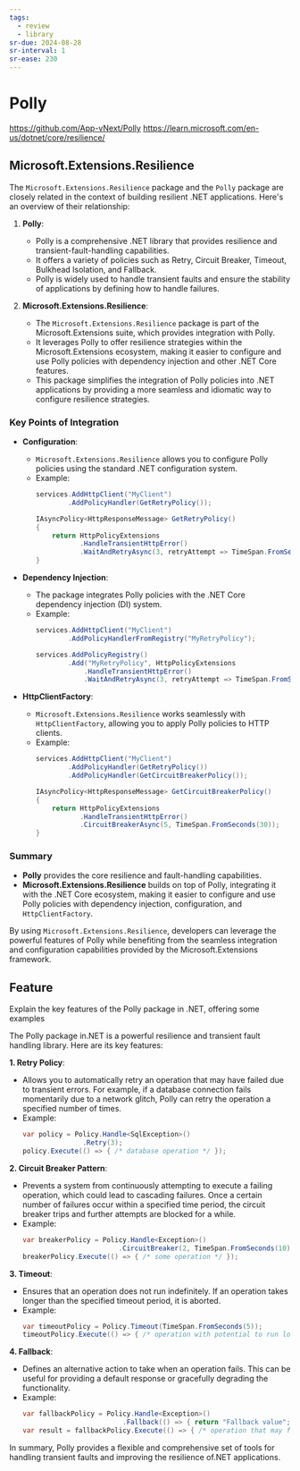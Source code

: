 ```yaml
---
tags:
  - review
  - library
sr-due: 2024-08-28
sr-interval: 1
sr-ease: 230
---
```

# Polly

https://github.com/App-vNext/Polly
https://learn.microsoft.com/en-us/dotnet/core/resilience/

## Microsoft.Extensions.Resilience

The `Microsoft.Extensions.Resilience` package and the `Polly` package are closely related in the context of building resilient .NET applications. Here's an overview of their relationship:

1. **Polly**:
   - Polly is a comprehensive .NET library that provides resilience and transient-fault-handling capabilities.
   - It offers a variety of policies such as Retry, Circuit Breaker, Timeout, Bulkhead Isolation, and Fallback.
   - Polly is widely used to handle transient faults and ensure the stability of applications by defining how to handle failures.

2. **Microsoft.Extensions.Resilience**:
   - The `Microsoft.Extensions.Resilience` package is part of the Microsoft.Extensions suite, which provides integration with Polly.
   - It leverages Polly to offer resilience strategies within the Microsoft.Extensions ecosystem, making it easier to configure and use Polly policies with dependency injection and other .NET Core features.
   - This package simplifies the integration of Polly policies into .NET applications by providing a more seamless and idiomatic way to configure resilience strategies.

### Key Points of Integration

- **Configuration**:
  - `Microsoft.Extensions.Resilience` allows you to configure Polly policies using the standard .NET configuration system.
  - Example:
    ```csharp
    services.AddHttpClient("MyClient")
            .AddPolicyHandler(GetRetryPolicy());
    
    IAsyncPolicy<HttpResponseMessage> GetRetryPolicy()
    {
        return HttpPolicyExtensions
               .HandleTransientHttpError()
               .WaitAndRetryAsync(3, retryAttempt => TimeSpan.FromSeconds(Math.Pow(2, retryAttempt)));
    }
    ```

- **Dependency Injection**:
  - The package integrates Polly policies with the .NET Core dependency injection (DI) system.
  - Example:
    ```csharp
    services.AddHttpClient("MyClient")
            .AddPolicyHandlerFromRegistry("MyRetryPolicy");
    
    services.AddPolicyRegistry()
            .Add("MyRetryPolicy", HttpPolicyExtensions
                .HandleTransientHttpError()
                .WaitAndRetryAsync(3, retryAttempt => TimeSpan.FromSeconds(Math.Pow(2, retryAttempt))));
    ```

- **HttpClientFactory**:
  - `Microsoft.Extensions.Resilience` works seamlessly with `HttpClientFactory`, allowing you to apply Polly policies to HTTP clients.
  - Example:
    ```csharp
    services.AddHttpClient("MyClient")
            .AddPolicyHandler(GetRetryPolicy())
            .AddPolicyHandler(GetCircuitBreakerPolicy());
    
    IAsyncPolicy<HttpResponseMessage> GetCircuitBreakerPolicy()
    {
        return HttpPolicyExtensions
               .HandleTransientHttpError()
               .CircuitBreakerAsync(5, TimeSpan.FromSeconds(30));
    }
    ```

### Summary

- **Polly** provides the core resilience and fault-handling capabilities.
- **Microsoft.Extensions.Resilience** builds on top of Polly, integrating it with the .NET Core ecosystem, making it easier to configure and use Polly policies with dependency injection, configuration, and `HttpClientFactory`.

By using `Microsoft.Extensions.Resilience`, developers can leverage the powerful features of Polly while benefiting from the seamless integration and configuration capabilities provided by the Microsoft.Extensions framework.

## Feature

Explain the key features of the Polly package in .NET, offering some examples

The Polly package in.NET is a powerful resilience and transient fault handling library. Here are its key features:

**1. Retry Policy**:
   - Allows you to automatically retry an operation that may have failed due to transient errors. For example, if a database connection fails momentarily due to a network glitch, Polly can retry the operation a specified number of times.
   - Example:
     ```csharp
     var policy = Policy.Handle<SqlException>()
                    .Retry(3);
     policy.Execute(() => { /* database operation */ });
     ```

**2. Circuit Breaker Pattern**:
   - Prevents a system from continuously attempting to execute a failing operation, which could lead to cascading failures. Once a certain number of failures occur within a specified time period, the circuit breaker trips and further attempts are blocked for a while.
   - Example:
     ```csharp
     var breakerPolicy = Policy.Handle<Exception>()
                             .CircuitBreaker(2, TimeSpan.FromSeconds(10));
     breakerPolicy.Execute(() => { /* some operation */ });
     ```

**3. Timeout**:
   - Ensures that an operation does not run indefinitely. If an operation takes longer than the specified timeout period, it is aborted.
   - Example:
     ```csharp
     var timeoutPolicy = Policy.Timeout(TimeSpan.FromSeconds(5));
     timeoutPolicy.Execute(() => { /* operation with potential to run long */ });
     ```

**4. Fallback**:
   - Defines an alternative action to take when an operation fails. This can be useful for providing a default response or gracefully degrading the functionality.
   - Example:
     ```csharp
     var fallbackPolicy = Policy.Handle<Exception>()
                              .Fallback(() => { return "Fallback value"; });
     var result = fallbackPolicy.Execute(() => { /* operation that may fail */ });
     ```

In summary, Polly provides a flexible and comprehensive set of tools for handling transient faults and improving the resilience of.NET applications.